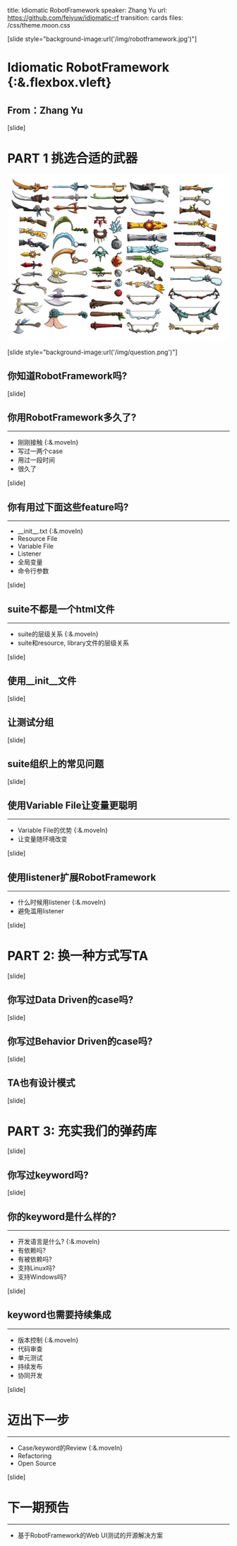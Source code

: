 title: Idiomatic RobotFramework
speaker: Zhang Yu
url: https://github.com/feiyuw/idiomatic-rf
transition: cards
files: /css/theme.moon.css

[slide style="background-image:url('/img/robotframework.jpg')"]

# Idiomatic RobotFramework {:&.flexbox.vleft}
## From：Zhang Yu

[slide]

# PART 1  挑选合适的武器

![武器库](/img/weapon.jpg "武器库")

[slide style="background-image:url('/img/question.png')"]

## 你知道RobotFramework吗?

[slide]

## 你用RobotFramework多久了?
----
* 刚刚接触 {:&.moveIn}
* 写过一两个case
* 用过一段时间
* 很久了

[slide]

## 你有用过下面这些feature吗?
----
* \_\_init\_\_.txt {:&.moveIn}
* Resource File
* Variable File
* Listener
* 全局变量
* 命令行参数

[slide]

## suite不都是一个html文件
----
* suite的层级关系 {:&.moveIn}
* suite和resource, library文件的层级关系

[slide]

## 使用__init__文件

[slide]

## 让测试分组

[slide]

## suite组织上的常见问题

[slide]

## 使用Variable File让变量更聪明
----
* Variable File的优势 {:&.moveIn}
* 让变量随环境改变

[slide]

## 使用listener扩展RobotFramework
----
* 什么时候用listener {:&.moveIn}
* 避免滥用listener

[slide]

# PART 2: 换一种方式写TA

[slide]

## 你写过Data Driven的case吗?

[slide]

## 你写过Behavior Driven的case吗?

[slide]

## TA也有设计模式

[slide]

# PART 3: 充实我们的弹药库

[slide]

## 你写过keyword吗?

[slide]

## 你的keyword是什么样的?
----
* 开发语言是什么? {:&.moveIn}
* 有依赖吗?
* 有被依赖吗?
* 支持Linux吗?
* 支持Windows吗?

[slide]

## keyword也需要持续集成
----
* 版本控制 {:&.moveIn}
* 代码审查
* 单元测试
* 持续发布
* 协同开发

[slide]

# 迈出下一步
----
* Case/keyword的Review {:&.moveIn}
* Refactoring
* Open Source

[slide]

# 下一期预告
----
* 基于RobotFramework的Web UI测试的开源解决方案
